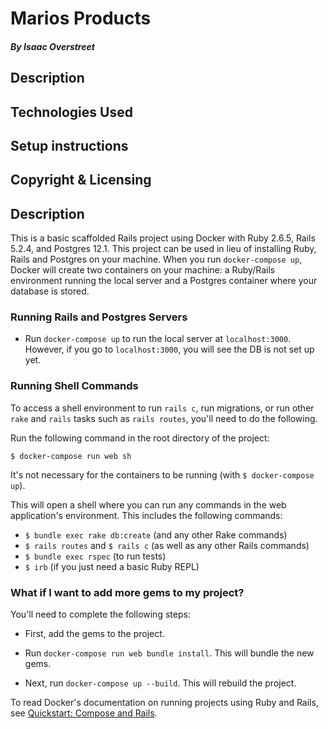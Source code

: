 # Marios Products
##### By Isaac Overstreet

## Description


## Technologies Used

## Setup instructions

## Copyright & Licensing




## Description

This is a basic scaffolded Rails project using Docker with Ruby 2.6.5, Rails 5.2.4, and Postgres 12.1. This project can be used in lieu of installing Ruby, Rails and Postgres on your machine. When you run `docker-compose up`, Docker will create two containers on your machine: a Ruby/Rails environment running the local server and a Postgres container where your database is stored.

### Running Rails and Postgres Servers

* Run `docker-compose up` to run the local server at `localhost:3000`. However, if you go to `localhost:3000`, you will see the DB is not set up yet.

### Running Shell Commands

To access a shell environment to run `rails c`, run migrations, or run other `rake` and `rails` tasks such as `rails routes`, you'll need to do the following.

Run the following command in the root directory of the project:

```
$ docker-compose run web sh
```

It's not necessary for the containers to be running (with `$ docker-compose up`).

This will open a shell where you can run any commands in the web application's environment. This includes the following commands:

* `$ bundle exec rake db:create` (and any other Rake commands)
* `$ rails routes` and `$ rails c` (as well as any other Rails commands)
* `$ bundle exec rspec` (to run tests)
* `$ irb` (if you just need a basic Ruby REPL)

### What if I want to add more gems to my project?

You'll need to complete the following steps:

* First, add the gems to the project.

* Run `docker-compose run web bundle install`. This will bundle the new gems.

* Next, run `docker-compose up --build`. This will rebuild the project.

To read Docker's documentation on running projects using Ruby and Rails, see [Quickstart: Compose and Rails](https://docs.docker.com/compose/rails/).
